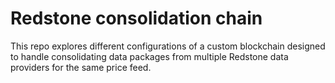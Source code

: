 # Redstone consolidation chain

This repo explores different configurations of a custom blockchain designed
to handle consolidating data packages from multiple Redstone data providers
for the same price feed.
